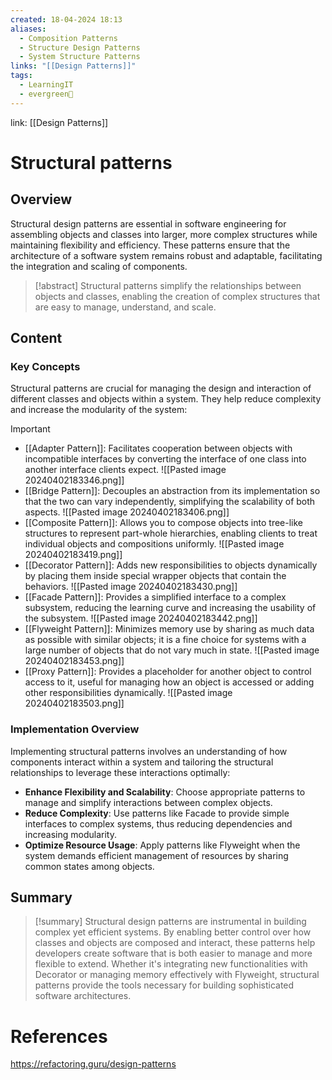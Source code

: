 ```yaml
---
created: 18-04-2024 18:13
aliases:
  - Composition Patterns
  - Structure Design Patterns
  - System Structure Patterns
links: "[[Design Patterns]]"
tags:
  - LearningIT
  - evergreen🌳
---
```

link: [[Design Patterns]]

# Structural patterns

## Overview

Structural design patterns are essential in software engineering for assembling objects and classes into larger, more complex structures while maintaining flexibility and efficiency. These patterns ensure that the architecture of a software system remains robust and adaptable, facilitating the integration and scaling of components.

> [!abstract] 
> Structural patterns simplify the relationships between objects and classes, enabling the creation of complex structures that are easy to manage, understand, and scale.

## Content

### Key Concepts

Structural patterns are crucial for managing the design and interaction of different classes and objects within a system. They help reduce complexity and increase the modularity of the system:

> [!important]
> 
> - [[Adapter Pattern]]: Facilitates cooperation between objects with incompatible interfaces by converting the interface of one class into another interface clients expect. 
>   ![[Pasted image 20240402183346.png]]
> - [[Bridge Pattern]]: Decouples an abstraction from its implementation so that the two can vary independently, simplifying the scalability of both aspects. 
>   ![[Pasted image 20240402183406.png]]
> - [[Composite Pattern]]: Allows you to compose objects into tree-like structures to represent part-whole hierarchies, enabling clients to treat individual objects and compositions uniformly.
>    ![[Pasted image 20240402183419.png]]
> - [[Decorator Pattern]]: Adds new responsibilities to objects dynamically by placing them inside special wrapper objects that contain the behaviors. 
>   ![[Pasted image 20240402183430.png]]
> - [[Facade Pattern]]: Provides a simplified interface to a complex subsystem, reducing the learning curve and increasing the usability of the subsystem. 
>   ![[Pasted image 20240402183442.png]]
> - [[Flyweight Pattern]]: Minimizes memory use by sharing as much data as possible with similar objects; it is a fine choice for systems with a large number of objects that do not vary much in state.
>    ![[Pasted image 20240402183453.png]]
> - [[Proxy Pattern]]: Provides a placeholder for another object to control access to it, useful for managing how an object is accessed or adding other responsibilities dynamically. 
>   ![[Pasted image 20240402183503.png]]

### Implementation Overview

Implementing structural patterns involves an understanding of how components interact within a system and tailoring the structural relationships to leverage these interactions optimally:

- **Enhance Flexibility and Scalability**: Choose appropriate patterns to manage and simplify interactions between complex objects.
- **Reduce Complexity**: Use patterns like Facade to provide simple interfaces to complex systems, thus reducing dependencies and increasing modularity.
- **Optimize Resource Usage**: Apply patterns like Flyweight when the system demands efficient management of resources by sharing common states among objects.


## Summary

>[!summary] 
>Structural design patterns are instrumental in building complex yet efficient systems. By enabling better control over how classes and objects are composed and interact, these patterns help developers create software that is both easier to manage and more flexible to extend. Whether it's integrating new functionalities with Decorator or managing memory effectively with Flyweight, structural patterns provide the tools necessary for building sophisticated software architectures.

# References

https://refactoring.guru/design-patterns
